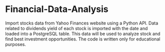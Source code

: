 # Financial-Data-Analysis
Import stocks data from Yahoo Finances website using a Python API. Data related to dividends yield of each stock is imported with the date and loaded into a PostgreSQL table. This data will be used to analyze stock and find best investment opportunities. The code is written only for educational purposes.
